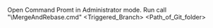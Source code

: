 Open Command Promt in Administrator mode.
Run
  call "<Path>\\MergeAndRebase.cmd" <Triggered_Branch> <Path_of_Git_folder>

